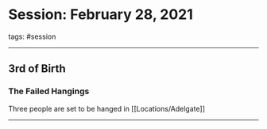 # Session: February 28, 2021
tags: #session

---
## 3rd of Birth

### The Failed Hangings

Three people are set to be hanged in [[Locations/Adelgate]]

---